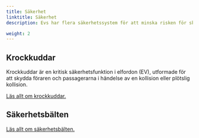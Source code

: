```yaml
---
title: Säkerhet
linktitle: Säkerhet
description: Evs har flera säkerhetssystem för att minska risken för skador vid en olycka.

weight: 2
---
```

<!-- markdownlint-disable MD033 -->
## Krockkuddar

Krockkuddar är en kritisk säkerhetsfunktion i elfordon (EV), utformade för att skydda föraren och passagerarna i händelse av en kollision eller plötslig kollision.

[Läs allt om krockkuddar.](krockkuddar/)


## Säkerhetsbälten

[Läs allt om säkerhetsbälten.](säkerhetsbälten/)
